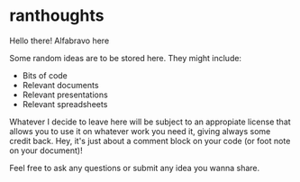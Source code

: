 ranthoughts
===========

Hello there! Alfabravo here

Some random ideas are to be stored here. They might include:
- Bits of code
- Relevant documents
- Relevant presentations
- Relevant spreadsheets

Whatever I decide to leave here will be subject to an appropiate license that allows you to use it on whatever work you need it, giving always some credit back. Hey, it's just about a comment block on your code (or foot note on your document)!

Feel free to ask any questions or submit any idea you wanna share.
